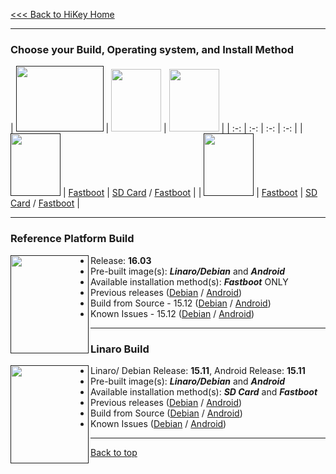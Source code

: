 [<<< Back to HiKey Home](https://github.com/96boards/documentation/wiki/HiKey-Home)

***
### Choose your Build, Operating system, and Install Method

|  [<img src="http://i.imgur.com/0e7lsoO.png" data-canonical-src="http://i.imgur.com/0e7lsoO.png" width="140" height="105" />]()   |  [<img src="http://i.imgur.com/jl4GG0d.png" data-canonical-src="http://i.imgur.com/jl4GG0d.png" width="80" height="100" />](https://github.com/96boards/documentation/wiki/HiKey-Crossroads#reference-platform-build)   |  [<img src="http://i.imgur.com/7rrS2JR.png" data-canonical-src="http://i.imgur.com/7rrS2JR.png" width="80" height="100" />](https://github.com/96boards/documentation/wiki/HiKey-Crossroads#reference-platform-build)   | 
| :-: | :-: | :-: | :-: |
| [<img src="http://i.imgur.com/OQGR5yY.png" data-canonical-src="http://i.imgur.com/OQGR5yY.png" width="80" height="100" />]() | [Fastboot](https://github.com/96boards/documentation/wiki/HiKey-RP-Debian-Download) | [SD Card]() / [Fastboot]() |
| [<img src="http://i.imgur.com/7wy1996.png" data-canonical-src="http://i.imgur.com/7wy1996.png" width="80" height="100" />]() | [Fastboot]() | [SD Card]() / [Fastboot]() |

***
### Reference Platform Build

[<img align="left" src="http://i.imgur.com/jl4GG0d.png" data-canonical-src="http://i.imgur.com/jl4GG0d.png" width="125" height="157" />]()
- Release: **16.03**
- Pre-built image(s): _**Linaro/Debian**_ and _**Android**_
- Available installation method(s): _**Fastboot**_ ONLY
- Previous releases ([Debian](http://builds.96boards.org/releases/reference-platform/debian/hikey/) / [Android](http://builds.96boards.org/releases/reference-platform/aosp/hikey/))
- Build from Source - 15.12 ([Debian](https://github.com/96boards/documentation/wiki/CE-Debian-RPB-HiKey-15.12-Build) / [Android](https://github.com/96boards/documentation/wiki/CE-AOSP-RPB-HiKey-15.12-Build))
- Known Issues - 15.12 ([Debian](https://github.com/96boards/documentation/wiki/RPB-15.12-Known-Issues#debian) / [Android](https://github.com/96boards/documentation/wiki/RPB-15.12-Known-Issues#aosp))


***

### Linaro Build

[<img align="left" src="http://i.imgur.com/7rrS2JR.png" data-canonical-src="http://i.imgur.com/7rrS2JR.png" width="125" height="157" />]()
- Linaro/ Debian Release: **15.11**, Android Release: **15.11**
- Pre-built image(s): _**Linaro/Debian**_ and _**Android**_
- Available installation method(s): _**SD Card**_ and _**Fastboot**_
- Previous releases ([Debian](http://builds.96boards.org/releases/hikey/linaro/debian/) / [Android](http://builds.96boards.org/releases/hikey/linaro/aosp/))
- Build from Source ([Debian](https://github.com/96boards/documentation/wiki/HiKeyGettingStarted#bootloader-from-source) / [Android](https://github.com/96boards/documentation/wiki/HiKeyGettingStarted#aosp-build-from-source))
- Known Issues ([Debian]() / [Android]())

***

[Back to top](https://github.com/96boards/documentation/wiki/HiKey-Crossroads)